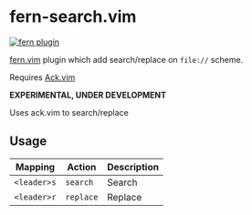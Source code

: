 # fern-search.vim

[![fern plugin](https://img.shields.io/badge/🌿%20fern-plugin-yellowgreen)](https://github.com/lambdalisue/fern.vim)

[fern.vim](https://github.com/lambdalisue/fern.vim) plugin which add search/replace on `file://` scheme.

Requires [Ack.vim](https://github.com/mileszs/ack.vim/)

**EXPERIMENTAL, UNDER DEVELOPMENT**

Uses ack.vim to search/replace

## Usage

| Mapping     | Action        | Description                         |
| ----------- | ------------- | ----------------------------------- |
| `<leader>s` | `search`      | Search                              |
| `<leader>r` | `replace`     | Replace                             |
